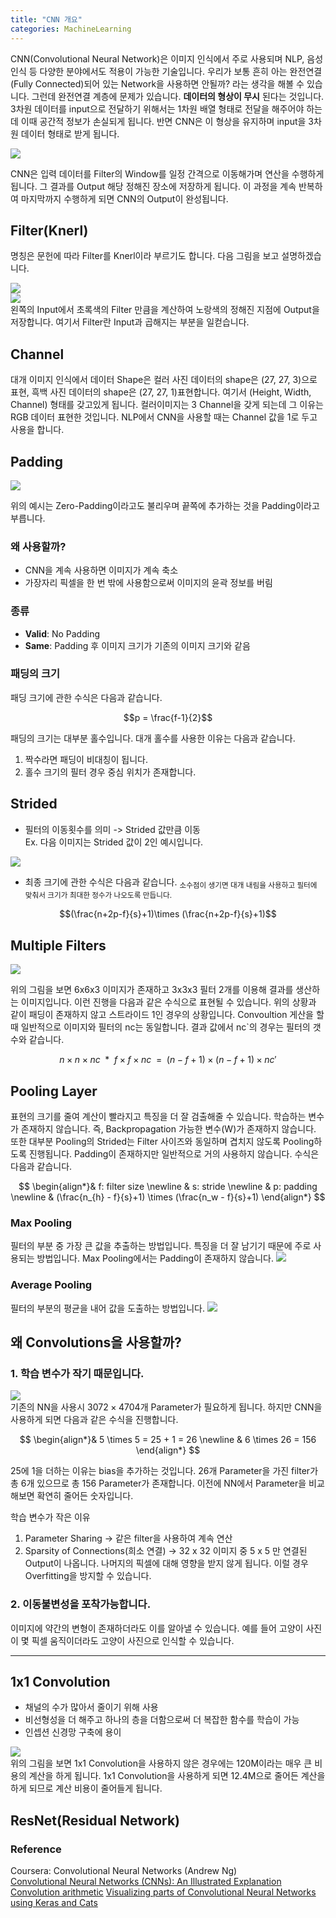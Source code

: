```yaml
---
title: "CNN 개요"
categories: MachineLearning
---
```

CNN(Convolutional Neural Network)은 이미지 인식에서 주로 사용되며 NLP, 음성 인식 등 다양한 분야에서도 적용이 가능한 기술입니다. 우리가 보통 흔히 아는 완전연결(Fully Connected)되어 있는 Network을 사용하면 안될까? 라는 생각을 해볼 수 있습니다. 그런데 완전연결 계층에 문제가 있습니다. **데이터의 형상이 무시** 된다는 것입니다. 3차원 데이터를 input으로 전달하기 위해서는 1차원 배열 형태로 전달을 해주어야 하는데 이때 공간적 정보가 손실되게 됩니다. 반면 CNN은 이 형상을 유지하며 input을 3차원 데이터 형태로 받게 됩니다. 

<img src="/assets/images/CNN.gif">

CNN은 입력 데이터를 Filter의 Window를 일정 간격으로 이동해가며 연산을 수행하게 됩니다. 그 결과를 Output 해당 정해진 장소에 저장하게 됩니다. 이 과정을 계속 반복하여 마지막까지 수행하게 되면 CNN의 Output이 완성됩니다.

## Filter(Knerl)
명칭은 문헌에 따라 Filter를 Knerl이라 부르기도 합니다. 다음 그림을 보고 설명하겠습니다.

<img src="/assets/images/filter1.PNG"><br>
<img src="/assets/images/filter2.PNG"><br>
왼쪽의 Input에서 초록색의 Filter 만큼을 계산하여 노랑색의 정해진 지점에 Output을 저장합니다. 여기서 Filter란 Input과 곱해지는 부분을 일컫습니다.

## Channel
대개 이미지 인식에서 데이터 Shape은 컬러 사진 데이터의 shape은 (27, 27, 3)으로 표현, 흑백 사진 데이터의 shape은 (27, 27, 1)표현합니다. 여기서 (Height, Width, Channel) 형태를 갖고있게 됩니다. 컬러이미지는 3 Channel을 갖게 되는데 그 이유는 RGB 데이터 표현한 것입니다. NLP에서 CNN을 사용할 때는 Channel 값을 1로 두고 사용을 합니다.

## Padding
<img src="/assets/images/padding_example.PNG">

위의 예시는 Zero-Padding이라고도 불리우며 끝쪽에 추가하는 것을 Padding이라고 부릅니다.

### 왜 사용할까?
- CNN을 계속 사용하면 이미지가 계속 축소
- 가장자리 픽셀을 한 번 밖에 사용함으로써 이미지의 윤곽 정보를 버림

### 종류
- **Valid**: No Padding
- **Same**: Padding 후 이미지 크기가 기존의 이미지 크기와 같음

### 패딩의 크기
패딩 크기에 관한 수식은 다음과 같습니다. 

$$p = \frac{f-1}{2}$$

패딩의 크기는 대부분 홀수입니다. 대개 홀수를 사용한 이유는 다음과 같습니다.
1. 짝수라면 패딩이 비대칭이 됩니다.
2. 홀수 크기의 필터 경우 중심 위치가 존재합니다.

## Strided

- 필터의 이동횟수를 의미 -> Strided 값만큼 이동<br>
  Ex. 다음 이미지는 Strided 값이 2인 예시입니다.
<img src="/assets/images/no_padding_strides.gif">

- 최종 크기에 관한 수식은 다음과 같습니다.
<sub>소수점이 생기면 대개 내림을 사용하고 필터에 맞춰서 크기가 최대한 정수가 나오도록 만듭니다.</sub>
  
$$(\frac{n+2p-f}{s}+1)\times (\frac{n+2p-f}{s}+1)$$

## Multiple Filters
<img src="/assets/images/multiple_filters.PNG">

위의 그림을 보면 6x6x3 이미지가 존재하고 3x3x3 필터 2개를 이용해 결과를 생산하는 이미지입니다.
이런 진행을 다음과 같은 수식으로 표현될 수 있습니다. 위의 상황과 같이 패딩이 존재하지 않고 스트라이드 1인 경우의 상황입니다.
Convoultion 게산을 할 때 일반적으로 이미지와 필터의 nc는 동일합니다. 결과 값에서 nc`의 경우는 필터의 갯수와 같습니다.

$$n\times n \times nc \enspace \ast \enspace f\times f \times nc \enspace= \enspace(n-f+1)\times (n-f+1)\times n{c}'$$

## Pooling Layer
표현의 크기를 줄여 계산이 빨라지고 특징을 더 잘 검출해줄 수 있습니다. 학습하는 변수가 존재하지 않습니다. 즉, Backpropagation 가능한 변수(W)가 존재하지 않습니다.
또한 대부분 Pooling의 Strided는 Filter 사이즈와 동일하며 겹치지 않도록 Pooling하도록 진행됩니다. Padding이 존재하지만 일반적으로 거의 사용하지 않습니다. 수식은 다음과 같습니다.

$$
\begin{align*}&
f: filter size \newline &
s: stride \newline &
p: padding \newline &
(\frac{n_{h} - f}{s}+1) \times  (\frac{n_w - f}{s}+1)
\end{align*}
$$

### Max Pooling
필터의 부분 중 가장 큰 값을 추출하는 방법입니다. 특징을 더 잘 남기기 때문에 주로 사용되는 방법입니다.
Max Pooling에서는 Padding이 존재하지 않습니다.
<img src="/assets/images/max_pooling.PNG">

### Average Pooling
필터의 부분의 평균을 내어 값을 도출하는 방법입니다.
<img src="/assets/images/average_pooling.PNG">

## 왜 Convolutions을 사용할까?
### 1. 학습 변수가 작기 때문입니다.
<img src="/assets/images/why_cnn.PNG"><br>
기존의 NN을 사용시 $3072 \times 4704$개 Parameter가 필요하게 됩니다. 하지만 CNN을 사용하게 되면 다음과 같은 수식을 진행합니다.

$$
\begin{align*}&
5 \times 5 = 25 + 1 = 26 \newline &
6 \times 26 = 156 
\end{align*}
$$

25에 1을 더하는 이유는 bias을 추가하는 것입니다. 26개 Parameter을 가진 filter가 총 6개 있으므로 총 156 Parameter가 존재합니다.
이전에 NN에서 Parameter을 비교해보면 확연히 줄어든 숫자입니다.

학습 변수가 작은 이유
1. Parameter Sharing -> 같은 filter을 사용하여 계속 연산
2. Sparsity of Connections(희소 연결) -> 32 x 32 이미지 중 5 x 5 만  연결된 Output이 나옵니다. 나머지의 픽셀에 대해 영향을 받지 않게 됩니다. 이럴 경우 Overfitting을 방지할 수 있습니다.

### 2. 이동불변성을 포착가능합니다.
이미지에 약간의 변형이 존재하더라도 이를 알아낼 수 있습니다. 예를 들어 고양이 사진이 몇 픽셀 움직이더라도 고양이 사진으로 인식할 수 있습니다.


--------------------------------

## 1x1 Convolution
- 채널의 수가 많아서 줄이기 위해 사용
- 비선형성을 더 해주고 하나의 층을 더함으로써 더 복잡한 함수를 학습이 가능
- 인셉션 신경망 구축에 용이

<img src="/assets/images/1x1_cnn.jpg"><br>
위의 그림을 보면 1x1 Convolution을 사용하지 않은 경우에는 120M이라는 매우 큰 비용의 계산을 하게 됩니다. 
1x1 Convolution을 사용하게 되면 12.4M으로 줄어든 계산을 하게 되므로 계산 비용이 줄어들게 됩니다.


## ResNet(Residual Network)


### Reference
Coursera:  Convolutional Neural Networks (Andrew Ng)<br>
[Convolutional Neural Networks (CNNs): An Illustrated Explanation](https://blog.xrds.acm.org/2016/06/convolutional-neural-networks-cnns-illustrated-explanation/)<br>
[Convolution arithmetic](https://github.com/vdumoulin/conv_arithmetic)
[Visualizing parts of Convolutional Neural Networks using Keras and Cats](https://hackernoon.com/visualizing-parts-of-convolutional-neural-networks-using-keras-and-cats-5cc01b214e59)